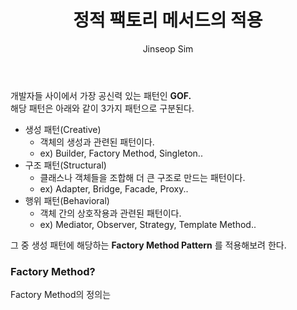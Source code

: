 ﻿---
layout: post
title: "정적 팩토리 메서드의 적용"
categories: ToyProject
tags: [develop]
author:
  - Jinseop Sim
---
개발자들 사이에서 가장 공신력 있는 패턴인 __GOF.__  
해당 패턴은 아래와 같이 3가지 패턴으로 구분된다.  
- 생성 패턴(Creative)
  - 객체의 생성과 관련된 패턴이다.
  - ex) Builder, Factory Method, Singleton..
- 구조 패턴(Structural)
  - 클래스나 객체들을 조합해 더 큰 구조로 만드는 패턴이다.
  - ex) Adapter, Bridge, Facade, Proxy..
- 행위 패턴(Behavioral)
  - 객체 간의 상호작용과 관련된 패턴이다.
  - ex) Mediator, Observer, Strategy, Template Method..

그 중 생성 패턴에 해당하는 __Factory Method Pattern__ 를 적용해보려 한다.  

### Factory Method?
Factory Method의 정의는